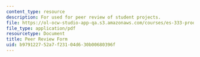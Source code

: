 ```yaml
---
content_type: resource
description: For used for peer review of student projects.
file: https://ol-ocw-studio-app-qa.s3.amazonaws.com/courses/es-333-producing-educational-videos-spring-2015/b979122752a7f23104d630b00680396f_MITES_333S15_peer-review.pdf
file_type: application/pdf
resourcetype: Document
title: Peer Review Form
uid: b9791227-52a7-f231-04d6-30b00680396f
---
```

